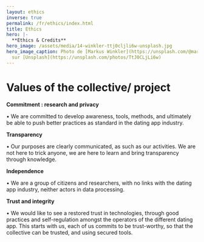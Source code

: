 ```yaml
---
layout: ethics
inverse: true
permalink: /fr/ethics/index.html
title: Ethics
hero: |-
  **Ethics & Credits**
hero_image: /assets/media/14-winkler-ttj0cljli6w-unsplash.jpg
hero_image_caption: Photo de [Markus Winkler](https://unsplash.com/@markuswinkler)
  sur [Unsplash](https://unsplash.com/photos/TtJ0CLjLi6w)
---
```

# Values of the collective/ project

**Commitment : research and privacy**

•	We are committed to develop awareness, tools, methods, and ultimately be able to push better practices as standard in the dating app industry.

**Transparency**

•	Our purposes are clearly communicated, as such as our activities. We are not here to trick anyone, we are here to learn and bring transparency through knowledge.

**Independence**

•	We are a group of citizens and researchers, with no links with the dating app industry, neither actors in data processing.

**Trust and integrity**

•	We would like to see a restored trust in technologies, through good practices and self-regulation amongst the operators of the different dating app. This starts with us, each of us commits to be trust-worthy, so that the collective can be trusted, and using secured tools.